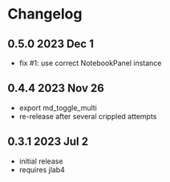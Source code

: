 # Changelog

## 0.5.0 2023 Dec 1

- fix #1: use correct NotebookPanel instance

## 0.4.4 2023 Nov 26

- export md_toggle_multi
- re-release after several crippled attempts

## 0.3.1 2023 Jul 2

- initial release
- requires jlab4
